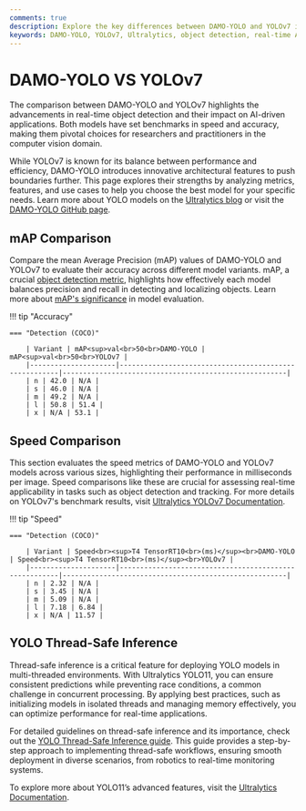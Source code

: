 ```yaml
---
comments: true
description: Explore the key differences between DAMO-YOLO and YOLOv7 in this detailed comparison. Discover how these cutting-edge models stack up in terms of object detection accuracy, real-time AI performance, and suitability for edge AI applications. Dive into their unique features and advancements in the field of computer vision.
keywords: DAMO-YOLO, YOLOv7, Ultralytics, object detection, real-time AI, edge AI, computer vision, YOLO comparison, AI model performance
---
```


# DAMO-YOLO VS YOLOv7

The comparison between DAMO-YOLO and YOLOv7 highlights the advancements in real-time object detection and their impact on AI-driven applications. Both models have set benchmarks in speed and accuracy, making them pivotal choices for researchers and practitioners in the computer vision domain.

While YOLOv7 is known for its balance between performance and efficiency, DAMO-YOLO introduces innovative architectural features to push boundaries further. This page explores their strengths by analyzing metrics, features, and use cases to help you choose the best model for your specific needs. Learn more about YOLO models on the [Ultralytics blog](https://www.ultralytics.com/blog/introducing-ultralytics-yolov8) or visit the [DAMO-YOLO GitHub page](https://github.com/tinyvision/DAMO-YOLO).

## mAP Comparison

Compare the mean Average Precision (mAP) values of DAMO-YOLO and YOLOv7 to evaluate their accuracy across different model variants. mAP, a crucial [object detection metric](https://docs.ultralytics.com/guides/yolo-performance-metrics/), highlights how effectively each model balances precision and recall in detecting and localizing objects. Learn more about [mAP's significance](https://www.ultralytics.com/glossary/mean-average-precision-map) in model evaluation.

!!! tip "Accuracy"

    === "Detection (COCO)"

    	| Variant | mAP<sup>val<br>50<br>DAMO-YOLO | mAP<sup>val<br>50<br>YOLOv7 |
    	|---------------------|-------------------------------------------------------|-------------------------------------------------------|
    	| n | 42.0 | N/A |
    	| s | 46.0 | N/A |
    	| m | 49.2 | N/A |
    	| l | 50.8 | 51.4 |
    	| x | N/A | 53.1 |

## Speed Comparison

This section evaluates the speed metrics of DAMO-YOLO and YOLOv7 models across various sizes, highlighting their performance in milliseconds per image. Speed comparisons like these are crucial for assessing real-time applicability in tasks such as object detection and tracking. For more details on YOLOv7's benchmark results, visit [Ultralytics YOLOv7 Documentation](https://docs.ultralytics.com/models/yolov7/).

!!! tip "Speed"

    === "Detection (COCO)"

    	| Variant | Speed<br><sup>T4 TensorRT10<br>(ms)</sup><br>DAMO-YOLO | Speed<br><sup>T4 TensorRT10<br>(ms)</sup><br>YOLOv7 |
    	|---------------------|-------------------------------------------------------|-------------------------------------------------------|
    	| n | 2.32 | N/A |
    	| s | 3.45 | N/A |
    	| m | 5.09 | N/A |
    	| l | 7.18 | 6.84 |
    	| x | N/A | 11.57 |

## YOLO Thread-Safe Inference

Thread-safe inference is a critical feature for deploying YOLO models in multi-threaded environments. With Ultralytics YOLO11, you can ensure consistent predictions while preventing race conditions, a common challenge in concurrent processing. By applying best practices, such as initializing models in isolated threads and managing memory effectively, you can optimize performance for real-time applications.

For detailed guidelines on thread-safe inference and its importance, check out the [YOLO Thread-Safe Inference guide](https://docs.ultralytics.com/guides/yolo-thread-safe-inference/). This guide provides a step-by-step approach to implementing thread-safe workflows, ensuring smooth deployment in diverse scenarios, from robotics to real-time monitoring systems.

To explore more about YOLO11’s advanced features, visit the [Ultralytics Documentation](https://docs.ultralytics.com/).
